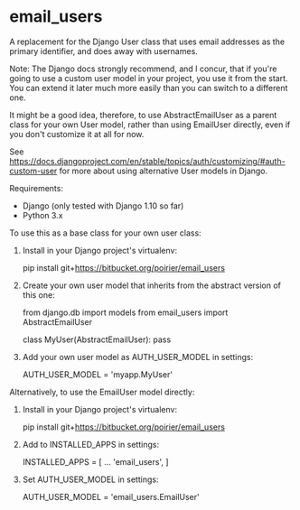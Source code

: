 email_users
===========

A replacement for the Django User class that uses email addresses
as the primary identifier, and does away with usernames.

Note: The Django docs strongly recommend, and I concur, that if you're going
to use a custom user model in your project, you use it from the start. You
can extend it later much more easily than you can switch to a different one.

It might be a good idea, therefore, to use AbstractEmailUser as
a parent class for your own User model, rather than using EmailUser directly, even
if you don't customize it at all for now.

See https://docs.djangoproject.com/en/stable/topics/auth/customizing/#auth-custom-user
for more about using alternative User models in Django.

Requirements:

* Django (only tested with Django 1.10 so far)
* Python 3.x

To use this as a base class for your own user class:

1. Install in your Django project's virtualenv:

    pip install git+https://bitbucket.org/poirier/email_users

2. Create your own user model that inherits from the abstract version of this one:

    from django.db import models
    from email_users import AbstractEmailUser
    
    class MyUser(AbstractEmailUser):
        pass

3. Add your own user model as AUTH_USER_MODEL in settings:

    AUTH_USER_MODEL = 'myapp.MyUser'


Alternatively, to use the EmailUser model directly:

1. Install in your Django project's virtualenv:

    pip install git+https://bitbucket.org/poirier/email_users

2. Add to INSTALLED_APPS in settings:

    INSTALLED_APPS = [
        ...
        'email_users',
    ]

3. Set AUTH_USER_MODEL in settings:

    AUTH_USER_MODEL = 'email_users.EmailUser'

